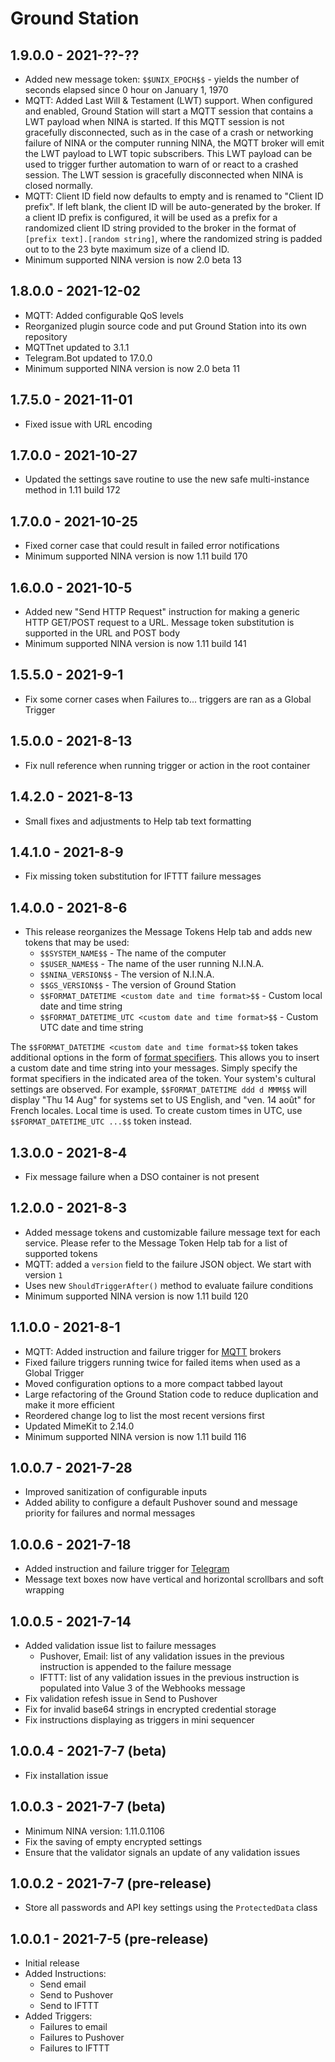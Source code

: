 ﻿# Ground Station

## 1.9.0.0 - 2021-??-??
* Added new message token: `$$UNIX_EPOCH$$` - yields the number of seconds elapsed since 0 hour on January 1, 1970
* MQTT: Added Last Will & Testament (LWT) support. When configured and enabled, Ground Station will start a MQTT session that contains a LWT payload when NINA is started. If this MQTT session is not gracefully disconnected, such as in the case of a crash or networking failure of NINA or the computer running NINA, the MQTT broker will emit the LWT payload to LWT topic subscribers. This LWT payload can be used to trigger further automation to warn of or react to a crashed session. The LWT session is gracefully disconnected when NINA is closed normally.
* MQTT: Client ID field now defaults to empty and is renamed to "Client ID prefix". If left blank, the client ID will be auto-generated by the broker. If a client ID prefix is configured, it will be used as a prefix for a randomized client ID string provided to the broker in the format of `[prefix text].[random string]`, where the randomized string is padded out to to the 23 byte maximum size of a cliend ID.
* Minimum supported NINA version is now 2.0 beta 13

## 1.8.0.0 - 2021-12-02
* MQTT: Added configurable QoS levels
* Reorganized plugin source code and put Ground Station into its own repository
* MQTTnet updated to 3.1.1
* Telegram.Bot updated to 17.0.0
* Minimum supported NINA version is now 2.0 beta 11

## 1.7.5.0 - 2021-11-01
* Fixed issue with URL encoding

## 1.7.0.0 - 2021-10-27
* Updated the settings save routine to use the new safe multi-instance method in 1.11 build 172

## 1.7.0.0 - 2021-10-25
* Fixed corner case that could result in failed error notifications
* Minimum supported NINA version is now 1.11 build 170

## 1.6.0.0 - 2021-10-5
* Added new "Send HTTP Request" instruction for making a generic HTTP GET/POST request to a URL. Message token substitution is supported in the URL and POST body
* Minimum supported NINA version is now 1.11 build 141

## 1.5.5.0 - 2021-9-1
* Fix some corner cases when Failures to... triggers are ran as a Global Trigger

## 1.5.0.0 - 2021-8-13
* Fix null reference when running trigger or action in the root container

## 1.4.2.0 - 2021-8-13
* Small fixes and adjustments to Help tab text formatting

## 1.4.1.0 - 2021-8-9
* Fix missing token substitution for IFTTT failure messages

## 1.4.0.0 - 2021-8-6
* This release reorganizes the Message Tokens Help tab and adds new tokens that may be used:
  * `$$SYSTEM_NAME$$` - The name of the computer
  * `$$USER_NAME$$` - The name of the user running N.I.N.A.
  * `$$NINA_VERSION$$` - The version of N.I.N.A.
  * `$$GS_VERSION$$` - The version of Ground Station
  * `$$FORMAT_DATETIME <custom date and time format>$$` - Custom local date and time string
  * `$$FORMAT_DATETIME_UTC <custom date and time format>$$` - Custom UTC date and time string

 The `$$FORMAT_DATETIME <custom date and time format>$$` token takes additional options in the form of [format specifiers](https://docs.microsoft.com/dotnet/standard/base-types/custom-date-and-time-format-strings). This allows you to insert a custom date and time string into your messages. Simply specify the format specifiers in the indicated area of the token. Your system's cultural settings are observed. For example, `$$FORMAT_DATETIME ddd d MMM$$` will display "Thu 14 Aug" for systems set to US English, and "ven. 14 août" for French locales. Local time is used. To create custom times in UTC, use `$$FORMAT_DATETIME_UTC ...$$` token instead.

## 1.3.0.0 - 2021-8-4
* Fix message failure when a DSO container is not present

## 1.2.0.0 - 2021-8-3
* Added message tokens and customizable failure message text for each service. Please refer to the Message Token Help tab for a list of supported tokens
* MQTT: added a `version` field to the failure JSON object. We start with version `1`
* Uses new `ShouldTriggerAfter()` method to evaluate failure conditions
* Minimum supported NINA version is now 1.11 build 120

## 1.1.0.0 - 2021-8-1
* MQTT: Added instruction and failure trigger for [MQTT](https://mqtt.org/) brokers
* Fixed failure triggers running twice for failed items when used as a Global Trigger
* Moved configuration options to a more compact tabbed layout
* Large refactoring of the Ground Station code to reduce duplication and make it more efficient
* Reordered change log to list the most recent versions first
* Updated MimeKit to 2.14.0
* Minimum supported NINA version is now 1.11 build 116

## 1.0.0.7 - 2021-7-28
* Improved sanitization of configurable inputs
* Added ability to configure a default Pushover sound and message priority for failures and normal messages

## 1.0.0.6 - 2021-7-18
* Added instruction and failure trigger for [Telegram](https://telegram.org/)
* Message text boxes now have vertical and horizontal scrollbars and soft wrapping

## 1.0.0.5 - 2021-7-14
* Added validation issue list to failure messages
  * Pushover, Email: list of any validation issues in the previous instruction is appended to the failure message
  * IFTTT: list of any validation issues in the previous instruction is populated into Value 3 of the Webhooks message
* Fix validation refesh issue in Send to Pushover
* Fix for invalid base64 strings in encrypted credential storage
* Fix instructions displaying as triggers in mini sequencer

## 1.0.0.4 - 2021-7-7 (beta)
* Fix installation issue

## 1.0.0.3 - 2021-7-7 (beta)
* Minimum NINA version: 1.11.0.1106
* Fix the saving of empty encrypted settings
* Ensure that the validator signals an update of any validation issues

## 1.0.0.2 - 2021-7-7 (pre-release)
* Store all passwords and API key settings using the `ProtectedData` class

## 1.0.0.1 - 2021-7-5 (pre-release)
* Initial release
* Added Instructions:
  - Send email
  - Send to Pushover
  - Send to IFTTT
* Added Triggers:
  - Failures to email
  - Failures to Pushover
  - Failures to IFTTT